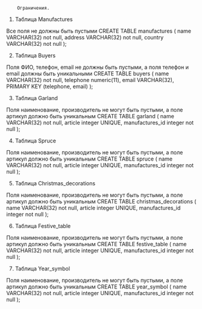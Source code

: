         Ограничения.

1. Таблица Manufactures

Все поля не должны быть пустыми
CREATE TABLE manufactures (
    name VARCHAR(32) not null,
    address VARCHAR(32) not null,
    country VARCHAR(32) not null
);

2. Таблица Buyers

Поля ФИО, телефон, email не должны быть пустыми, а поля телефон и email должны быть уникальными
CREATE TABLE buyers (
    name VARCHAR(32) not null,
    telephone numeric(11),
    email VARCHAR(32),
    PRIMARY KEY (telephone, email)
);

3. Таблица Garland

Поля наименование, производитель не могут быть пустыми, а поле артикул должно быть уникальным
CREATE TABLE garland (
    name VARCHAR(32) not null,
    article integer UNIQUE,
    manufactures_id integer not null
);

4. Таблица Spruce

Поля наименование, производитель не могут быть пустыми, а поле артикул должно быть уникальным
CREATE TABLE spruce (
    name VARCHAR(32) not null,
    article integer UNIQUE,
    manufactures_id integer not null
);

5. Таблица Christmas_decorations

Поля наименование, производитель не могут быть пустыми, а поле артикул должно быть уникальным
CREATE TABLE christmas_decorations (
    name VARCHAR(32) not null,
    article integer UNIQUE,
    manufactures_id integer not null
);

6. Таблица Festive_table

Поля наименование, производитель не могут быть пустыми, а поле артикул должно быть уникальным
CREATE TABLE festive_table (
    name VARCHAR(32) not null,
    article integer UNIQUE,
    manufactures_id integer not null
);

7. Таблица Year_symbol

Поля наименование, производитель не могут быть пустыми, а поле артикул должно быть уникальным
CREATE TABLE year_symbol (
    name VARCHAR(32) not null,
    article integer UNIQUE,
    manufactures_id integer not null
);
